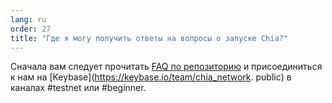 ```yaml
---
lang: ru
order: 27
title: "Где я могу получить ответы на вопросы о запуске Chia?"
---
```


Сначала вам следует прочитать [FAQ по репозиторию](https://github.com/Chia-Network/chia-blockchain/wiki/FAQ) и присоединиться к нам на [Keybase](https://keybase.io/team/chia_network. public) в каналах #testnet или #beginner.
